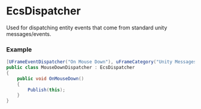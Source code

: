 # EcsDispatcher
Used for dispatching entity events that come from standard unity messages/events.

### Example
```cs
[UFrameEventDispatcher("On Mouse Down"), uFrameCategory("Unity Messages")]
public class MouseDownDispatcher : EcsDispatcher
{
    public void OnMouseDown()
    {
        Publish(this);
    }
}
```
